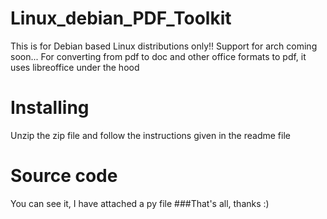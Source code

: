 # Linux_debian_PDF_Toolkit
This is for Debian based Linux distributions only!! Support for arch coming soon...
For converting from pdf to doc and other office formats to pdf, it uses libreoffice under the hood
# Installing
Unzip the zip file and follow the instructions given in the readme file 
# Source code
You can see it, I have attached a py file
###That's all, thanks :)
